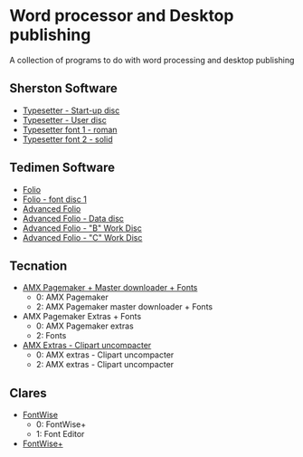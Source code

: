 # Word processor and Desktop publishing
A collection of programs to do with word processing and desktop publishing

## Sherston Software
- [Typesetter - Start-up disc](https://github.com/rokcoder-bbcmicro/My-BBC-Master-5.25-archive/raw/main/word%20processing/dfs/Typesetter%20-%20Start-up%20disc.dsd)
- [Typesetter - User disc](https://github.com/rokcoder-bbcmicro/My-BBC-Master-5.25-archive/raw/main/word%20processing/dfs/Typesetter%20-%20User%20disc.dsd)
- [Typesetter font 1 - roman](https://github.com/rokcoder-bbcmicro/My-BBC-Master-5.25-archive/raw/main/word%20processing/dfs/Typesetter%20font%201%20-%20roman.dsd)
- [Typesetter font 2 - solid](https://github.com/rokcoder-bbcmicro/My-BBC-Master-5.25-archive/raw/main/word%20processing/dfs/Typesetter%20font%202%20-%20solid.dsd)

## Tedimen Software
- [Folio](https://github.com/rokcoder-bbcmicro/My-BBC-Master-5.25-archive/raw/main/word%20processing/dfs/Folio.dsd)
- [Folio - font disc 1](https://github.com/rokcoder-bbcmicro/My-BBC-Master-5.25-archive/raw/main/word%20processing/dfs/Folio%20-%20font%20disc%201.dsd)
- [Advanced Folio](https://github.com/rokcoder-bbcmicro/My-BBC-Master-5.25-archive/raw/main/word%20processing/dfs/Advanced%20Folio.dsd)
- [Advanced Folio - Data disc](https://github.com/rokcoder-bbcmicro/My-BBC-Master-5.25-archive/raw/main/word%20processing/dfs/Advanced%20Folio%20-%20Data%20disc.dsd)
- [Advanced Folio - "B" Work Disc](https://github.com/rokcoder-bbcmicro/My-BBC-Master-5.25-archive/raw/main/word%20processing/dfs/Advanced%20Folio%20-%20B%20work%20disc.dsd)
- [Advanced Folio - "C" Work Disc](https://github.com/rokcoder-bbcmicro/My-BBC-Master-5.25-archive/raw/main/word%20processing/dfs/Advanced%20Folio%20-%20C%20work%20disc.dsd)

## Tecnation
- [AMX Pagemaker + Master downloader + Fonts](https://github.com/rokcoder-bbcmicro/My-BBC-Master-5.25-archive/raw/main/word%20processing/dfs/AMX%20Pagemaker%20%2B%20Master%20downloader%20%2B%20Fonts.dsd)
  - 0: AMX Pagemaker
  - 2: AMX Pagemaker master downloader + Fonts
- AMX Pagemaker Extras + Fonts
  - 0: AMX Pagemaker extras
  - 2: Fonts
- [AMX Extras - Clipart uncompacter](https://github.com/rokcoder-bbcmicro/My-BBC-Master-5.25-archive/raw/main/word%20processing/dfs/AMX%20Extras%20-%20Clipart%20uncompacter.dsd)
  - 0: AMX extras - Clipart uncompacter
  - 2: AMX extras - Clipart uncompacter

## Clares
- [FontWise](https://github.com/rokcoder-bbcmicro/My-BBC-Master-5.25-archive/raw/main/word%20processing/dfs/FontWise.dsd)
  - 0: FontWise+
  - 1: Font Editor
- [FontWise+](https://github.com/rokcoder-bbcmicro/My-BBC-Master-5.25-archive/raw/main/word%20processing/dfs/fontwise%2B.dsd)
